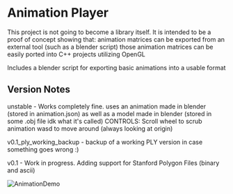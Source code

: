 # Animation Player
This project is not going to become a library itself. It is intended to be a proof of concept showing that:
	animation matrices can be exported from an external tool (such as a blender script)
	those animation matrices can be easily ported into C++ projects utilizing OpenGL
	
Includes a blender script for exporting basic animations into a usable format



## Version Notes
unstable - Works completely fine. uses an animation made in blender (stored in animation.json) as well as a model made in blender (stored in some .obj file idk what it's called)
	CONTROLS: Scroll wheel to scrub animation
			wasd to move around (always looking at origin)

v0.1_ply_working_backup - backup of a working PLY version in case something goes wrong :)

v0.1 - Work in progress. Adding support for Stanford Polygon Files (binary and ascii)

![AnimationDemo](https://user-images.githubusercontent.com/30155130/154782715-0930a4f1-d65b-4e89-aeff-eb3916943982.gif)
